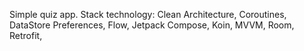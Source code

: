 Simple quiz app.
Stack technology: Clean Architecture, Coroutines, DataStore Preferences, Flow, Jetpack Compose, Koin, MVVM, Room, Retrofit,
